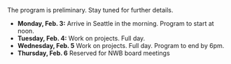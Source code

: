 The program is preliminary. Stay tuned for further details.

* **Monday, Feb. 3:** Arrive in Seattle in the morning. Program to start at noon.
* **Tuesday, Feb. 4:** Work on projects. Full day.
* **Wednesday, Feb. 5** Work on projects. Full day. Program to end by 6pm.
* **Thursday, Feb. 6** Reserved for NWB board meetings

